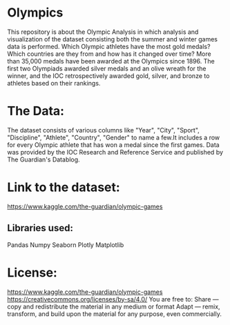 # Olympics
This repository is about the Olympic Analysis in which analysis and visualization of the dataset consisting both the summer and winter games data is performed. Which Olympic athletes have the most gold medals? Which countries are they from and how has it changed over time? More than 35,000 medals have been awarded at the Olympics since 1896. The first two Olympiads awarded silver medals and an olive wreath for the winner, and the IOC retrospectively awarded gold, silver, and bronze to athletes based on their rankings.

# The Data:
The dataset consists of various columns like "Year", "City", "Sport", "Discipline", "Athlete", "Country", "Gender" to name a few.It includes a row for every Olympic athlete that has won a medal since the first games. Data was provided by the IOC Research and Reference Service and published by The Guardian's Datablog.

# Link to the dataset:
https://www.kaggle.com/the-guardian/olympic-games
## Libraries used:
Pandas
Numpy
Seaborn
Plotly
Matplotlib
# License:
https://www.kaggle.com/the-guardian/olympic-games
https://creativecommons.org/licenses/by-sa/4.0/
You are free to: Share — copy and redistribute the material in any medium or format Adapt — remix, transform, and build upon the material for any purpose, even commercially.
